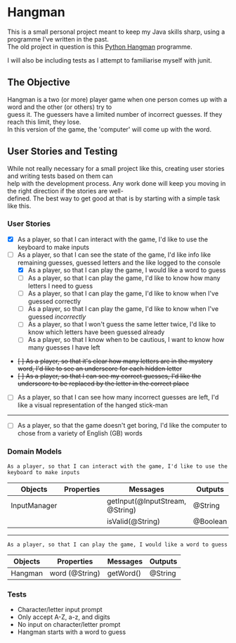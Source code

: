 # Hangman
This is a small personal project meant to keep my Java skills sharp, using a programme I've written in the past.  
The old project in question is this [Python Hangman](https://github.com/OneOverCosine/Code-Cache/blob/main/Projects/Python/hangman.py)
programme.

I will also be including tests as I attempt to familiarise myself with junit.

## The Objective
Hangman is a two (or more) player game when one person comes up with a word and the other (or others) try to  
guess it. The guessers have a limited number of incorrect guesses. If they reach this limit, they lose.  
In this version of the game, the 'computer' will come up with the word.

## User Stories and Testing
While not really necessary for a small project like this, creating user stories and writing tests based on them can  
help with the development process. Any work done will keep you moving in the right direction if the stories are well-  
defined. The best way to get good at that is by starting with a simple task like this.

### User Stories
- [x] As a player, so that I can interact with the game, I'd like to use the keyboard to make inputs
- [ ] As a player, so that I can see the state of the game, I'd like info like remaining guesses, guessed letters and the like logged to the console
    - [x] As a player, so that I can play the game, I would like a word to guess
    - [ ] As a player, so that I can play the game, I'd like to know how many letters I need to guess
    - [ ] As a player, so that I can play the game, I'd like to know when I've guessed correctly
    - [ ] As a player, so that I can play the game, I'd like to know when I've guessed *incorrectly*
    - [ ] As a player, so that I won't guess the same letter twice, I'd like to know which letters have been guessed already
    - [ ] As a player, so that I know when to be cautious, I want to know how many guesses I have left
- ~~[ ] As a player, so that it's clear how many letters are in the mystery word, I'd like to see an underscore for each hidden letter~~
- ~~[ ] As a player, so that I can see my correct guesses, I'd like the underscore to be replaced by the letter in the correct place~~
- [ ] As a player, so that I can see how many incorrect guesses are left, I'd like a visual representation of the hanged stick-man
---
- [ ] As a player, so that the game doesn't get boring, I'd like the computer to chose from a variety of English (GB) words

### Domain Models
```
As a player, so that I can interact with the game, I'd like to use the keyboard to make inputs
```
| Objects      | Properties | Messages                        | Outputs  |
|--------------|------------|---------------------------------|----------|
| InputManager |            | getInput(@InputStream, @String) | @String  |
|              |            | isValid(@String)                | @Boolean |
---
```
As a player, so that I can play the game, I would like a word to guess
```
| Objects   | Properties     | Messages  | Outputs |
|-----------|----------------|-----------|---------|
| Hangman   | word (@String) | getWord() | @String |

### Tests
- Character/letter input prompt
- Only accept A-Z, a-z, and digits
- No input on character/letter prompt
- Hangman starts with a word to guess